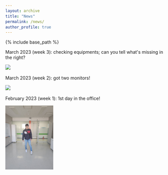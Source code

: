 ```yaml
---
layout: archive
title: "News"
permalink: /news/
author_profile: true
---
```


{% include base_path %}

March 2023 (week 3): checking equipments; can you tell what's missing in the right?

<img src="../images/NHP_MRI_chair.jpg" width="150">

March 2023 (week 2): got two monitors!

<img src="../images/2week.png" width="150">

February 2023 (week 1): 1st day in the office!

<img src="../images/1stday.JPG" width="150">

